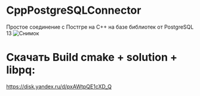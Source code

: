 # CppPostgreSQLConnector
Простое соединение с Постгре на С++ на базе библиотек от PostgreSQL 13
![Снимок](https://github.com/sxfour/CppPostgreSQLConnector/assets/112577182/8ce7ffa2-4431-42ca-8d9d-c6de0f0fe369)

# Скачать Build cmake + solution + libpq:
https://disk.yandex.ru/d/pxAWtpQE1cXD_Q

